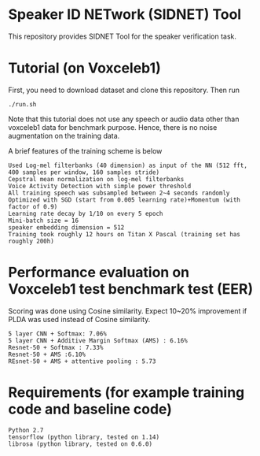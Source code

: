 # Speaker ID NETwork (SIDNET) Tool
This repository provides SIDNET Tool for the speaker verification task.

# Tutorial (on Voxceleb1)
First, you need to download dataset and clone this repository. Then run

    ./run.sh
Note that this tutorial does not use any speech or audio data other than voxceleb1 data for benchmark purpose. Hence, there is no noise augmentation on the training data.

A brief features of the training scheme is below

    Used Log-mel filterbanks (40 dimension) as input of the NN (512 fft, 400 samples per window, 160 samples stride)
    Cepstral mean normalization on log-mel filterbanks
    Voice Activity Detection with simple power threshold
    All training speech was subsampled between 2~4 seconds randomly
    Optimized with SGD (start from 0.005 learning rate)+Momentum (with factor of 0.9)
    Learning rate decay by 1/10 on every 5 epoch
    Mini-batch size = 16
    speaker embedding dimension = 512
    Training took roughly 12 hours on Titan X Pascal (training set has roughly 200h)


# Performance evaluation on Voxceleb1 test benchmark test (EER)
Scoring was done using Cosine similarity. Expect 10~20% improvement if PLDA was used instead of Cosine similarity.

    5 layer CNN + Softmax: 7.06%
    5 layer CNN + Additive Margin Softmax (AMS) : 6.16%
    Resnet-50 + Softmax : 7.33%
    Resnet-50 + AMS :6.10%
    REsnet-50 + AMS + attentive pooling : 5.73

# Requirements (for example training code and baseline code)
    Python 2.7
    tensorflow (python library, tested on 1.14)
    librosa (python library, tested on 0.6.0)
